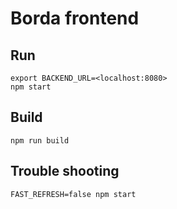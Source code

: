 # Borda frontend

## Run
    export BACKEND_URL=<localhost:8080>
    npm start

## Build
    npm run build

## Trouble shooting
    FAST_REFRESH=false npm start  
